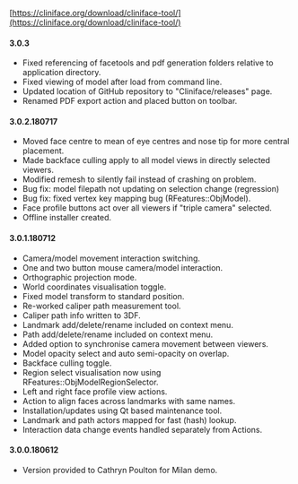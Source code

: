 [https://cliniface.org/download/cliniface-tool/](https://cliniface.org/download/cliniface-tool/)

#### 3.0.3
- Fixed referencing of facetools and pdf generation folders relative to application directory.
- Fixed viewing of model after load from command line.
- Updated location of GitHub repository to "Cliniface/releases" page.
- Renamed PDF export action and placed button on toolbar.

#### 3.0.2.180717
- Moved face centre to mean of eye centres and nose tip for more central placement.
- Made backface culling apply to all model views in directly selected viewers.
- Modified remesh to silently fail instead of crashing on problem.
- Bug fix: model filepath not updating on selection change (regression)
- Bug fix: fixed vertex key mapping bug (RFeatures::ObjModel).
- Face profile buttons act over all viewers if "triple camera" selected.
- Offline installer created.

#### 3.0.1.180712
- Camera/model movement interaction switching.
- One and two button mouse camera/model interaction.
- Orthographic projection mode.
- World coordinates visualisation toggle.
- Fixed model transform to standard position.
- Re-worked caliper path measurement tool.
- Caliper path info written to 3DF.
- Landmark add/delete/rename included on context menu.
- Path add/delete/rename included on context menu.
- Added option to synchronise camera movement between viewers.
- Model opacity select and auto semi-opacity on overlap.
- Backface culling toggle.
- Region select visualisation now using RFeatures::ObjModelRegionSelector.
- Left and right face profile view actions.
- Action to align faces across landmarks with same names.
- Installation/updates using Qt based maintenance tool.
- Landmark and path actors mapped for fast (hash) lookup.
- Interaction data change events handled separately from Actions.

#### 3.0.0.180612
- Version provided to Cathryn Poulton for Milan demo.
